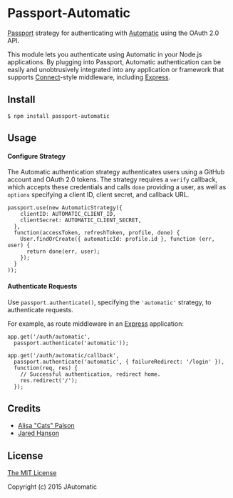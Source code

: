 # Passport-Automatic

[Passport](http://passportjs.org/) strategy for authenticating with [Automatic](https://automatic.com/) using the OAuth 2.0 API.

This module lets you authenticate using Automatic in your Node.js applications.
By plugging into Passport, Automatic authentication can be easily and
unobtrusively integrated into any application or framework that supports
[Connect](http://www.senchalabs.org/connect/)-style middleware, including
[Express](http://expressjs.com/).

## Install

    $ npm install passport-automatic

## Usage

#### Configure Strategy

The Automatic authentication strategy authenticates users using a GitHub account
and OAuth 2.0 tokens.  The strategy requires a `verify` callback, which accepts
these credentials and calls `done` providing a user, as well as `options`
specifying a client ID, client secret, and callback URL.

    passport.use(new AutomaticStrategy({
        clientID: AUTOMATIC_CLIENT_ID,
        clientSecret: AUTOMATIC_CLIENT_SECRET,
      },
      function(accessToken, refreshToken, profile, done) {
        User.findOrCreate({ automaticId: profile.id }, function (err, user) {
          return done(err, user);
        });
      }
    ));

#### Authenticate Requests

Use `passport.authenticate()`, specifying the `'automatic'` strategy, to
authenticate requests.

For example, as route middleware in an [Express](http://expressjs.com/)
application:

    app.get('/auth/automatic',
      passport.authenticate('automatic'));

    app.get('/auth/automatic/callback',
      passport.authenticate('automatic', { failureRedirect: '/login' }),
      function(req, res) {
        // Successful authentication, redirect home.
        res.redirect('/');
      });

## Credits

  - [Alisa "Cats" Palson](https://github.com/octoblu)
  - [Jared Hanson](http://github.com/jaredhanson)

## License

[The MIT License](http://opensource.org/licenses/MIT)

Copyright (c) 2015 JAutomatic
